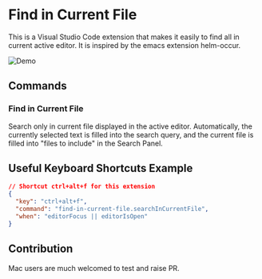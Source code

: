 # Find in Current File

This is a Visual Studio Code extension that makes it easily to find all in current active editor.  It is inspired by the emacs extension helm-occur.

![Demo](images/demo.gif)

## Commands
### Find in Current File
Search only in current file displayed in the active editor.  Automatically, the currently selected text is filled into the search query, and the current file is filled into "files to include" in the Search Panel.

## Useful Keyboard Shortcuts Example
```json
// Shortcut ctrl+alt+f for this extension
{
  "key": "ctrl+alt+f",
  "command": "find-in-current-file.searchInCurrentFile",
  "when": "editorFocus || editorIsOpen"
}
```
## Contribution
Mac users are much welcomed to test and raise PR.